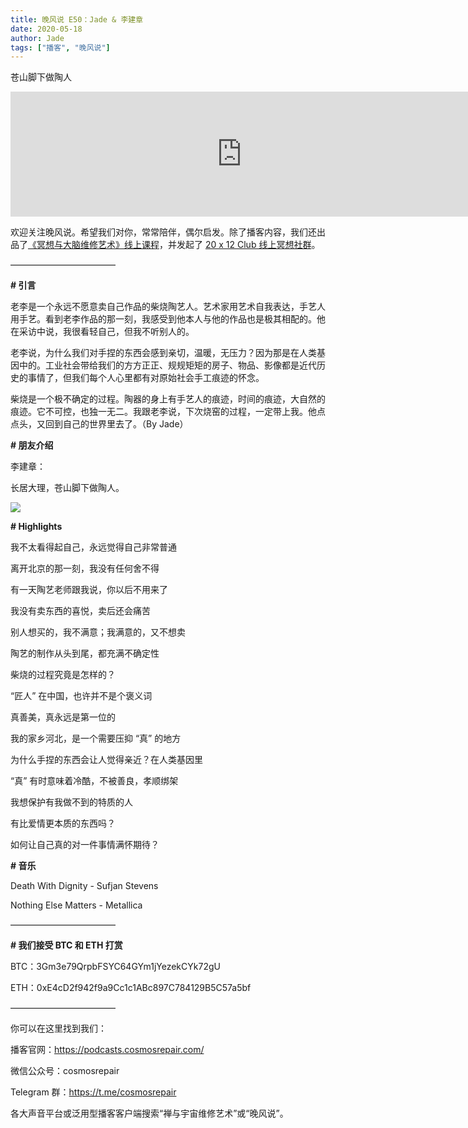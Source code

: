 ```yaml
---
title: 晚风说 E50：Jade & 李建章
date: 2020-05-18
author: Jade
tags: ["播客", "晚风说"]
---
```


苍山脚下做陶人

<!--more-->

<iframe src="https://fireside.fm/player/v2/trfV16OE+jFSwugcb?theme=dark" width="740" height="200" frameborder="0" scrolling="no"></iframe>

欢迎关注晚风说。希望我们对你，常常陪伴，偶尔启发。除了播客内容，我们还出品了[《冥想与大脑维修艺术》线上课程](https://mp.weixin.qq.com/s?__biz=MzA5Nzk4MDMxMg==&mid=2247484680&idx=1&sn=2a5b8f1e1f1c1e6820adf5cc95d997fe&chksm=9099dfffa7ee56e9408aa248731e3e3e502c984ca1e577decc28d66d458f2e93a600dc6d6b40&scene=21#wechat_redirect)，并发起了 [20 x 12 Club 线上冥想社群](https://mp.weixin.qq.com/s?__biz=MzA5Nzk4MDMxMg==&mid=2247484834&idx=1&sn=ebd2c537b12e63baef2e9eaac505c26b&chksm=9099df55a7ee5643ab84485931d52082bbb2a6ee7078bdd536faf2cbbcb7bb22783aeaf13d4b&scene=21#wechat_redirect)。

————————————

**# 引言**

老李是一个永远不愿意卖自己作品的柴烧陶艺人。艺术家用艺术自我表达，手艺人用手艺。看到老李作品的那一刻，我感受到他本人与他的作品也是极其相配的。他在采访中说，我很看轻自己，但我不听别人的。

老李说，为什么我们对手捏的东西会感到亲切，温暖，无压力？因为那是在人类基因中的。工业社会带给我们的方方正正、规规矩矩的房子、物品、影像都是近代历史的事情了，但我们每个人心里都有对原始社会手工痕迹的怀念。

柴烧是一个极不确定的过程。陶器的身上有手艺人的痕迹，时间的痕迹，大自然的痕迹。它不可控，也独一无二。我跟老李说，下次烧窑的过程，一定带上我。他点点头，又回到自己的世界里去了。（By Jade）

**# 朋友介绍**

李建章：

长居大理，苍山脚下做陶人。

![](https://cosmosrepair-1257028016.cos.ap-beijing.myqcloud.com/screencapture-mp-weixin-qq-s-2020-05-18-08_46_23.png)

**# Highlights**

我不太看得起自己，永远觉得自己非常普通

离开北京的那一刻，我没有任何舍不得

有一天陶艺老师跟我说，你以后不用来了

我没有卖东西的喜悦，卖后还会痛苦

别人想买的，我不满意；我满意的，又不想卖

陶艺的制作从头到尾，都充满不确定性

柴烧的过程究竟是怎样的？

“匠人” 在中国，也许并不是个褒义词

真善美，真永远是第一位的

我的家乡河北，是一个需要压抑 “真” 的地方

为什么手捏的东西会让人觉得亲近？在人类基因里

“真” 有时意味着冷酷，不被善良，孝顺绑架

我想保护有我做不到的特质的人

有比爱情更本质的东西吗？

如何让自己真的对一件事情满怀期待？

**# 音乐**

Death With Dignity - Sufjan Stevens

Nothing Else Matters - Metallica

————————————

**# 我们接受 BTC 和 ETH 打赏**

BTC：3Gm3e79QrpbFSYC64GYm1jYezekCYk72gU

ETH：0xE4cD2f942f9a9Cc1c1ABc897C784129B5C57a5bf

————————————

你可以在这里找到我们：

播客官网：https://podcasts.cosmosrepair.com/

微信公众号：cosmosrepair

Telegram 群：https://t.me/cosmosrepair

各大声音平台或泛用型播客客户端搜索“禅与宇宙维修艺术”或“晚风说”。